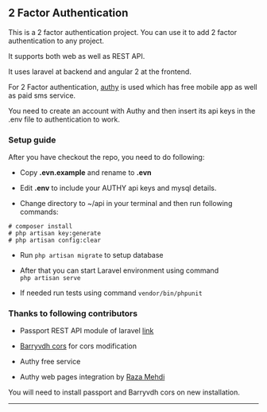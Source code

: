 ## 2 Factor Authentication
This is a 2 factor authentication project. 
You can use it to add 2 factor authentication to any project.

It supports both web as well as REST API.

It uses laravel at backend and angular 2 at the frontend.

For 2 Factor authentication, [authy](https://authy.com/) is used which has free mobile app as well as paid sms service.

You need to create an account with Authy and then insert its api keys in the .env file to authentication to work.

### Setup guide

After you have checkout the repo, you need to do following:

- Copy **.evn.example** and rename to **.evn**

- Edit **.env** to include your AUTHY api keys and mysql details.

- Change directory to ~/api in your terminal and then run following commands:
````
# composer install
# php artisan key:generate
# php artisan config:clear

````
- Run `php artisan migrate` to setup database

- After that you can start Laravel environment using command<br>
`php artisan serve`

- If needed run tests using command `vendor/bin/phpunit`


### Thanks to following contributors

- Passport REST API module of laravel [link](https://laravel.com/docs/5.4/passport)

- [Barryvdh cors](https://github.com/barryvdh/laravel-cors) for cors modification
 
- Authy free service

- Authy web pages integration by [Raza Mehdi](https://github.com/srmklive/laravel-twofactor-authentication/)

You will need to install passport and Barryvdh cors on new installation. 

----------------
